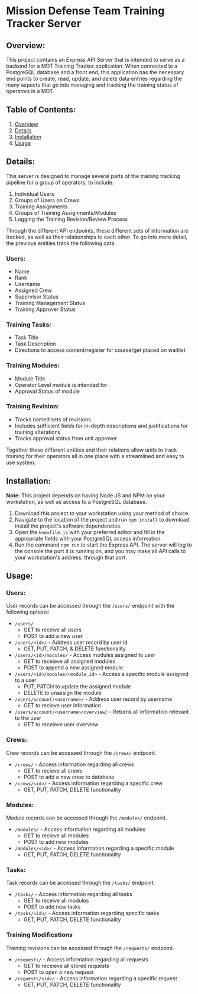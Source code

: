 # Mission Defense Team Training Tracker Server

## Overview:
This project contains an Express API Server that is intended to serve as a backend for a MDT Training Tracker application. When connected to a PostgreSQL database and a front end, this application has the necessary end points to create, read, update, and delete data entries regarding the many aspects that go into managing and tracking the training status of operators in a MDT.

## Table of Contents:
1. [Overview](#overview)
2. [Details](#details)
3. [Installation](#installation)
4. [Usage](#usage)

## Details:
This server is designed to manage several parts of the training tracking pipeline for a group of operators, to include:
1. Individual Users
2. Groups of Users on Crews
3. Training Assignments
4. Groups of Training Assignments/Modules
5. Logging the Training Revision/Review Process

Through the different API endpoints, these different sets of information are tracked, as well as their relationships to each other. To go into more detail, the previous entities track the following data:

### Users:
- Name
- Rank
- Username
- Assigned Crew
- Supervisor Status
- Training Management Status
- Training Approver Status

### Training Tasks:
- Task Title
- Task Description
- Directions to access content/register for course/get placed on waitlist


### Training Modules:
- Module Title
- Operator Level module is intended for
- Approval Status of module

### Training Revision:
- Tracks named sets of revisions
- Includes sufficient fields for in-depth descriptions and justifications for training alterations
- Tracks approval status from unit approver

Together these different entities and their relations allow units to track training for their operators all in one place with a streamlined and easy to use system.


## Installation:
**Note:** This project depends on having Node.JS and NPM on your workstation, as well as access to a PostgreSQL database.
1. Download this project to your workstation using your method of choice.
2. Navigate to the location of the project and run `npm install` to download install the project's software dependencies.
3. Open the `knexfile.js` with your preferred editor and fill in the appropriate fields with your PostgreSQL access information.
4. Run the command `npm run` to start the Express API. The server will log to the console the port it is running on, and you may make all API calls to your workstation's address, through that port.

## Usage:

### Users:
User records can be accessed through the `/users/` endpoint with the following options:
- `/users/`
    - GET to receive all users
    - POST to add a new user
- `/users/<id>/` - Address user record by user id
    - GET, PUT, PATCH, & DELETE functionality
- `/users/<id>/modules/` - Access modules assigned to user
    - GET to receieve all assigned modules
    - POST to append a new assigned module
- `/users/<id>/modules/<module_id>` - Access a specific module assigned to a user
    - PUT, PATCH to update the assigned module
    - DELETE to unassign the module
- `/users/account/<username>/` - Address user record by username
    - GET to recieve user information
- `/users/account/<username>/overview/` - Returns all information relevant to the user
    - GET to receieve user overview

### Crews:
Crew records can be accessed through the `/crews/` endpoint.
- `/crews/` - Access information regarding all crews
    - GET to recieve all crews
    - POST to add a new crew to database
- `/crews/<id>/` - Access information regarding a specific crew
    - GET, PUT, PATCH, DELETE functionality

### Modules:
Module records can be accessed through the `/modules/` endpoint.
- `/modules/` - Access information regarding all modules
    - GET to recieve all modules
    - POST to add new modules
- `/modules/<id>/` - Access information regarding a specific module
    - GET, PUT, PATCH, DELETE functionality

### Tasks:
Task records can be accessed through the `/tasks/` endpoint.
- `/tasks/` - Access information regarding all tasks
    - GET to receive all modules
    - POST to add new tasks
- `/tasks/<id>/` - Access information regarding specific tasks
    - GET, PUT, PATCH, DELETE functionality

### Training Modifications
Training revisions can be accessed through the `/requests/` endpoint.
- `/requests/` - Access information regarding all requests
    - GET to receieve all stored requests
    - POST to open a new request
- `/requests/<id>/` - Access information regarding a specific request
    - GET, PUT, PATCH, DELETE functionality